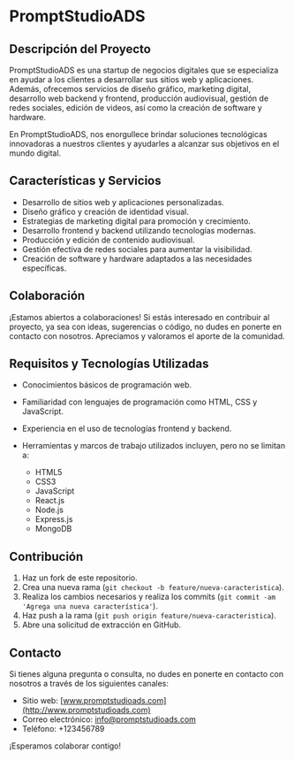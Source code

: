 # PromptStudioADS

## Descripción del Proyecto
PromptStudioADS es una startup de negocios digitales que se especializa en ayudar a los clientes a desarrollar sus sitios web y aplicaciones. Además, ofrecemos servicios de diseño gráfico, marketing digital, desarrollo web backend y frontend, producción audiovisual, gestión de redes sociales, edición de videos, así como la creación de software y hardware.

En PromptStudioADS, nos enorgullece brindar soluciones tecnológicas innovadoras a nuestros clientes y ayudarles a alcanzar sus objetivos en el mundo digital.

## Características y Servicios
- Desarrollo de sitios web y aplicaciones personalizadas.
- Diseño gráfico y creación de identidad visual.
- Estrategias de marketing digital para promoción y crecimiento.
- Desarrollo frontend y backend utilizando tecnologías modernas.
- Producción y edición de contenido audiovisual.
- Gestión efectiva de redes sociales para aumentar la visibilidad.
- Creación de software y hardware adaptados a las necesidades específicas.

## Colaboración
¡Estamos abiertos a colaboraciones! Si estás interesado en contribuir al proyecto, ya sea con ideas, sugerencias o código, no dudes en ponerte en contacto con nosotros. Apreciamos y valoramos el aporte de la comunidad.

## Requisitos y Tecnologías Utilizadas
- Conocimientos básicos de programación web.
- Familiaridad con lenguajes de programación como HTML, CSS y JavaScript.
- Experiencia en el uso de tecnologías frontend y backend.
- Herramientas y marcos de trabajo utilizados incluyen, pero no se limitan a: 

  - HTML5
  - CSS3
  - JavaScript
  - React.js
  - Node.js
  - Express.js
  - MongoDB

## Contribución
1. Haz un fork de este repositorio.
2. Crea una nueva rama (`git checkout -b feature/nueva-caracteristica`).
3. Realiza los cambios necesarios y realiza los commits (`git commit -am 'Agrega una nueva característica'`).
4. Haz push a la rama (`git push origin feature/nueva-caracteristica`).
5. Abre una solicitud de extracción en GitHub.

## Contacto
Si tienes alguna pregunta o consulta, no dudes en ponerte en contacto con nosotros a través de los siguientes canales:

- Sitio web: [www.promptstudioads.com](http://www.promptstudioads.com)
- Correo electrónico: info@promptstudioads.com
- Teléfono: +123456789

¡Esperamos colaborar contigo!
